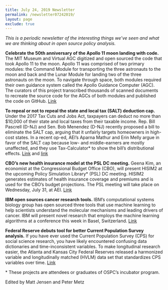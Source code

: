 ```yaml
---
title: July 24, 2019 Newsletter
permalink: /newsletter07242019/
layout: page
exclude: true
---
```

*This is a periodic newsletter of the interesting things we’ve seen and what we are thinking about in open source policy analysis.*

**Celebrate the 50th anniversary of the Apollo 11 moon landing with code.** The MIT Museum and Virtual AGC digitized and open sourced the code that took Apollo 11 to the moon. Apollo 11 was comprised of two primary modules: the Command Module for transporting the three astronauts to the moon and back and the Lunar Module for landing two of the three astronauts on the moon. To navigate through space, both modules required their own guidance system called the Apollo Guidance Computer (AGC). The curators of this project transcribed thousands of scanned documents to recreate the source code for the AGCs of both modules and published the code on GitHub. [Link](https://github.com/chrislgarry/Apollo-11)

**To repeal or not to repeal the state and local tax (SALT) deduction cap.** Under the 2017 Tax Cuts and Jobs Act, taxpayers can deduct no more than $10,000 of their state and local taxes from their taxable income. Rep. Bill Pascrell (D-NJ) and Sen. Bob Menendez (D-NJ) recently proposed a bill to eliminate the SALT cap, arguing that it unfairly targets homeowners in high-cost states. In a recent op-ed, AEI’s Aparna Mathur and Erin Melly argue in favor of the SALT cap because low- and middle-earners are mostly unaffected, and they use Tax-Calculator* to show the bill’s distributional effects. [Link](https://pascrell.house.gov/news/documentsingle.aspx?DocumentID=3849) and [link](https://news.bloombergtax.com/daily-tax-report/insight-repealing-the-salt-cap-is-a-bad-idea)

**CBO’s new health insurance model at the PSL DC meeting.** Geena Kim, an economist at the Congressional Budget Office (CBO), will present HISIM2 at the upcoming Policy Simulation Library* (PSL) DC meeting. HISIM2 generates estimates of health insurance coverage and premiums and is used for the CBO’s budget projections. The PSL meeting will take place on Wednesday, July 31, at AEI. [Link](http://www.aei.org/events/the-policy-simulation-library-dc-meeting-the-congressional-budget-offices-new-health-insurance-model/)

**IBM open sources cancer research tools.** IBM’s computational systems biology group has open sourced three tools that use machine learning to help scientists understand the molecular mechanisms and leading drivers of cancer. IBM will present novel research that employs the machine learning algorithms at a conference this week in Basel, Switzerland. [Link](https://www.ibm.com/blogs/research/2019/07/ai-tools-for-cancer-research/)

**Federal Reserve debuts tool for better Current Population Survey analysis.** If you have ever used the Current Population Survey (CPS) for social science research, you have likely encountered confusing data dictionaries and time-inconsistent variables. To make longitudinal research easier, the Atlanta and Kansas City Federal Reserves released a harmonized variable and longitudinally matched (HVLM) data set that standardizes CPS variables over time. [Link](https://macroblog.typepad.com/macroblog/2019/07/making-analysis-of-the-current-population-survey-easier.html) 

<p>&ast; These projects are attendees or graduates of OSPC’s incubator program.</p>

Edited by Matt Jensen and Peter Metz

<br>

<script style="margin-left:-35px" src="//hello.aei.org/js/forms2/js/forms2.min.js"></script>
<form style="margin-left:-35px" id="mktoForm_1256"></form>
<script style="margin-left:-35px" >MktoForms2.loadForm("//app-sj19.marketo.com", "475-PBQ-971", 1256);</script>